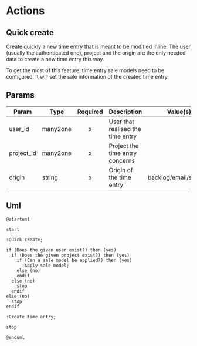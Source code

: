 # Actions

## Quick create

Create quickly a new time entry that is meant to be modified inline.
The user (usually the authenticated one), project and the origin are the only needed data to create a new time entry this way.

To get the most of this feature, time entry sale models need to be configured.
It will set the sale information of the created time entry.

## Params

| Param      | Type     | Required | Description                       | Value(s)              |
|------------|----------|:--------:|-----------------------------------|-----------------------|
| user_id    | many2one |    x     | User that realised the time entry |                       |
| project_id | many2one |    x     | Project the time entry concerns   |                       |
| origin     | string   |    x     | Origin of the time entry          | backlog/email/support |

## Uml

```puml
@startuml

start

:Quick create;

if (Does the given user exist?) then (yes)
  if (Does the given project exist?) then (yes)
    if (Can a sale model be applied?) then (yes)
      :Apply sale model;
    else (no)
    endif
  else (no)
    stop
  endif
else (no)
  stop
endif

:Create time entry;

stop

@enduml
```
